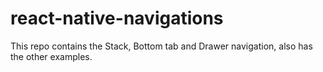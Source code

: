 # react-native-navigations
This repo contains the Stack, Bottom tab and Drawer navigation, also has the other examples.
